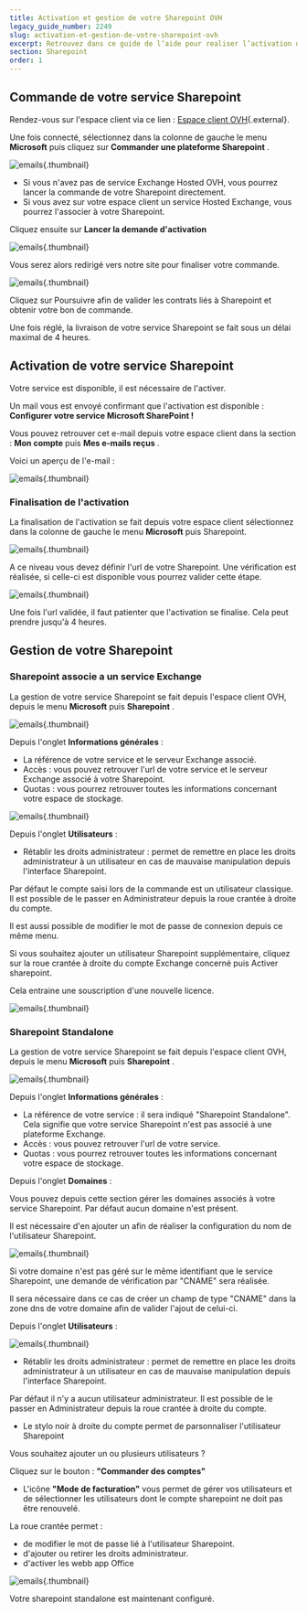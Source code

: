 ```yaml
---
title: Activation et gestion de votre Sharepoint OVH
legacy_guide_number: 2249
slug: activation-et-gestion-de-votre-sharepoint-ovh
excerpt: Retrouvez dans ce guide de l’aide pour realiser l’activation d’une plateforme Sharepoint.
section: Sharepoint
order: 1
---
```



## Commande de votre service Sharepoint
Rendez-vous sur l'espace client via ce lien : [Espace client OVH](https://www.ovh.com/manager/web/login/){.external}.

Une fois connecté, sélectionnez dans la colonne de gauche le menu **Microsoft**  puis cliquez sur  **Commander une plateforme Sharepoint** .


![emails](images/4473.png){.thumbnail}

- Si vous n'avez pas de service Exchange Hosted OVH, vous pourrez lancer la commande de votre Sharepoint directement.
- Si vous avez sur votre espace client un service Hosted Exchange, vous pourrez l'associer à votre Sharepoint.

Cliquez ensuite sur  **Lancer la demande d'activation**


![emails](images/4474.png){.thumbnail}

Vous serez alors redirigé vers notre site pour finaliser votre commande.


![emails](images/4475.png){.thumbnail}

Cliquez sur Poursuivre afin de valider les contrats liés à Sharepoint et obtenir votre bon de commande.

Une fois réglé, la livraison de votre service Sharepoint se fait sous un délai maximal de 4 heures.


## Activation de votre service Sharepoint
Votre service est disponible, il est nécessaire de l'activer.

Un mail vous est envoyé confirmant que l'activation est disponible : **Configurer votre service Microsoft SharePoint !**

Vous pouvez retrouver cet e-mail depuis votre espace client dans la section : **Mon compte**  puis  **Mes e-mails reçus** .

Voici un aperçu de l'e-mail :


![emails](images/4494.png){.thumbnail}


### Finalisation de l'activation
La finalisation de l'activation se fait depuis votre espace client sélectionnez dans la colonne de gauche le menu  **Microsoft**  puis Sharepoint.


![emails](images/4477.png){.thumbnail}

A ce niveau vous devez définir l'url de votre Sharepoint. Une vérification est réalisée, si celle-ci est disponible vous pourrez valider  cette étape.


![emails](images/4478.png){.thumbnail}

Une fois l'url validée, il faut patienter que l'activation se finalise. Cela peut prendre jusqu'à 4 heures.


## Gestion de votre Sharepoint

### Sharepoint associe a un service Exchange
La gestion de votre service Sharepoint se fait depuis l'espace client OVH, depuis le menu  **Microsoft**  puis  **Sharepoint** .


![emails](images/4477.png){.thumbnail}

Depuis l'onglet  **Informations générales**  :

- La référence de votre service et le serveur Exchange associé.
- Accès : vous pouvez retrouver l'url de votre service et le serveur Exchange associé à votre Sharepoint.
- Quotas : vous pourrez retrouver toutes les informations concernant votre espace de stockage.


![emails](images/4481.png){.thumbnail}

Depuis l'onglet  **Utilisateurs**  :

- Rétablir les droits administrateur : permet de remettre en place les droits administrateur à un utilisateur en cas de mauvaise manipulation depuis l'interface Sharepoint.

Par défaut le compte saisi lors de la commande est un utilisateur classique. Il est possible de le passer en Administrateur depuis la roue crantée à droite du compte.

Il est aussi possible de modifier le mot de passe de connexion depuis ce même menu.

Si vous souhaitez ajouter un utilisateur Sharepoint supplémentaire, cliquez sur la roue crantée à droite du compte Exchange concerné puis Activer sharepoint.

Cela entraine une souscription d'une nouvelle licence.


![emails](images/4495.png){.thumbnail}


### Sharepoint Standalone
La gestion de votre service Sharepoint se fait depuis l'espace client OVH, depuis le menu  **Microsoft**  puis  **Sharepoint** .


![emails](images/4497.png){.thumbnail}

Depuis l'onglet  **Informations générales**  :

- La référence de votre service : il sera indiqué "Sharepoint Standalone". Cela signifie que votre service Sharepoint n'est pas associé à une plateforme Exchange.
- Accès : vous pouvez retrouver l'url de votre service.
- Quotas : vous pourrez retrouver toutes les informations concernant votre espace de stockage.

Depuis l'onglet  **Domaines**  :

Vous pouvez depuis cette section gérer les domaines associés à votre service Sharepoint. Par défaut aucun domaine n'est présent.

Il est nécessaire d'en ajouter un afin de réaliser la configuration du nom de l'utilisateur Sharepoint.


![emails](images/4496.png){.thumbnail}

Si votre domaine n'est pas géré sur le même identifiant que le service Sharepoint, une demande de vérification par "CNAME" sera réalisée.

Il sera nécessaire dans ce cas de créer un champ de type "CNAME" dans la zone dns de votre domaine afin de valider l'ajout de celui-ci.

Depuis l'onglet  **Utilisateurs**  :


![emails](images/4499.png){.thumbnail}

- Rétablir les droits administrateur : permet de remettre en place les droits administrateur à un utilisateur en cas de mauvaise manipulation depuis l'interface Sharepoint.

Par défaut il n'y a aucun utilisateur administrateur. Il est possible de le passer en Administrateur depuis la roue crantée à droite du compte.

- Le stylo noir à droite du compte permet de parsonnaliser l'utilisateur Sharepoint

Vous souhaitez ajouter un ou plusieurs utilisateurs ?

Cliquez sur le bouton : **"Commander des comptes"**

- L'icône **"Mode de facturation"** vous permet de gérer vos utilisateurs et de sélectionner les utilisateurs dont le compte sharepoint ne doit pas être renouvelé.

La roue crantée permet :

- de modifier le mot de passe lié à l'utilisateur Sharepoint.
- d'ajouter ou retirer les droits administrateur.
- d'activer les webb app Office


![emails](images/4482.png){.thumbnail}

Votre sharepoint standalone est maintenant configuré.